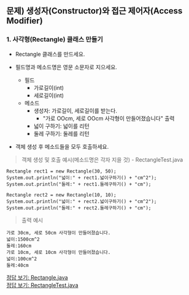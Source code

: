 ## 문제) 생성자(Constructor)와 접근 제어자(Access Modifier)

### 1. 사각형(Rectangle) 클래스 만들기
* Rectangle 클래스를 만드세요. 
* 필드명과 메소드명은 영문 소문자로 지으세요.
    * 필드
        * 가로길이(int)
        * 세로길이(int)
    * 메소드  
        * 생성자: 가로길이, 세로길이를 받는다. 
            * "가로 OOcm, 세로 OOcm 사각형이 만들어졌습니다" 출력
        * 넓이 구하기: 넓이를 리턴
        * 둘레 구하기: 둘레를 리턴

* 객체 생성 후 메소드들을 모두 호출하세요.

> 객체 생성 및 호출 예시(메소드명은 각자 지을 것) - RectangleTest.java
```
Rectangle rect1 = new Rectangle(30, 50);
System.out.println("넓이:" + rect1.넓이구하기() + "cm^2");
System.out.println("둘레:" + rect1.둘레구하기() + "cm");

Rectangle rect2 = new Rectangle(10, 10);
System.out.println("넓이:" + rect2.넓이구하기() + "cm^2");
System.out.println("둘레:" + rect2.둘레구하기() + "cm");
```

> 출력 예시
```
가로 30cm, 세로 50cm 사각형이 만들어졌습니다.
넓이:1500cm^2
둘레:160cm
가로 10cm, 세로 10cm 사각형이 만들어졌습니다.
넓이:100cm^2
둘레:40cm
```
        
[정답 보기: Rectangle.java](Rectangle.java)  
[정답 보기: RectangleTest.java](RectangleTest.java)

